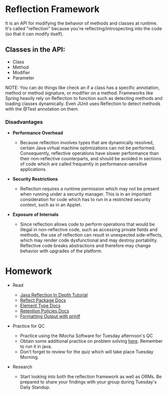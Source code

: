 # Reflection Framework

It is an API for modifying the behavior of methods and classes at runtime. It's called "reflection" because you're reflecting/introspecting into the code (so that it can modify itself).

## Classes in the API:

- Class
- Method
- Modifier
- Parameter

NOTE: You can do things like check an if a class has a specific annotation, method or method signature, or modifier on a method. Frameworks like Spring heavily rely on Reflection to function such as detecting methods and loading classes dynamically. Even JUnit uses Reflection to detect methods with the @Test annotation on them.

### Disadvantages

- **Performance Overhead** 
    - Because reflection involves types that are dynamically resolved, certain Java virtual machine optimizations can not be performed. Consequently, reflective operations have slower performance than their non-reflective counterparts, and should be avoided in sections of code which are called frequently in performance-sensitive applications.

- **Security Restrictions**
    - Reflection requires a runtime permission which may not be present when running under a security manager. This is in an important consideration for code which has to run in a restricted security context, such as in an Applet.

- **Exposure of Internals**
    - Since reflection allows code to perform operations that would be illegal in non-reflective code, such as accessing private fields and methods, the use of reflection can result in unexpected side-effects, which may render code dysfunctional and may destroy portability. Reflective code breaks abstractions and therefore may change behavior with upgrades of the platform.


# Homework
- Read
    - [Java Reflection In Depth Tutorial](https://jenkov.com/tutorials/java-reflection/index.html)
    - [Reflect Package Docs](https://docs.oracle.com/javase/8/docs/api/java/lang/reflect/package-summary.html)
    - [Element Type Docs](https://docs.oracle.com/javase/8/docs/api/java/lang/annotation/ElementType.html)
    - [Retention Policies Docs](https://docs.oracle.com/javase/7/docs/api/java/lang/annotation/RetentionPolicy.html)
    - [Formatting Output with printf](https://www.baeldung.com/java-printstream-printf)

- Practice for QC
    - Practice using the IMocha Software for Tuesday afternoon's QC
    - Obtain some additional practice on problem solving [here](https://www.hackerrank.com/domains/algorithms). Remember to run it in java.
    - Don't forget to review for the quiz which will take place Tuesday Morning.

- Research
    - Start looking into both the reflection framework as well as ORMs. Be prepared to share your findings with your group during Tuesday's Daily Standup.